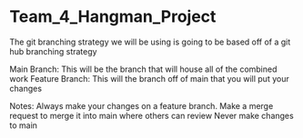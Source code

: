 # Team_4_Hangman_Project

The git branching strategy we will be using is going to be based off of a git hub branching strategy

Main Branch: This will be the branch that will house all of the combined work
Feature Branch: This will the branch off of main that you will put your changes

Notes:
Always make your changes on a feature branch.
Make a merge request to merge it into main where others can review
Never make changes to main
